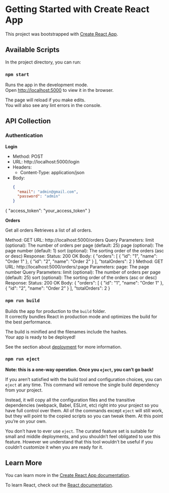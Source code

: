 # Getting Started with Create React App

This project was bootstrapped with [Create React App](https://github.com/facebook/create-react-app).

## Available Scripts

In the project directory, you can run:

### `npm start`

Runs the app in the development mode.\
Open [http://localhost:5000](http://localhost:5000) to view it in the browser.

The page will reload if you make edits.\
You will also see any lint errors in the console.
## API Collection

### Authentication

**Login**
- Method: POST
- URL: http://localhost:5000/login
- Headers:
  - Content-Type: application/json
- Body:
  ```json
  {
    "email": "admin@gmail.com",
    "password": "admin"
  }
{
  "access_token": "your_access_token"
}

**Orders**

Get all orders
Retrieves a list of all orders.

Method: GET
URL: http://localhost:5000/orders
Query Parameters:
limit (optional): The number of orders per page (default: 25)
page (optional): The page number (default: 1)
sort (optional): The sorting order of the orders (asc or desc)
Response:
Status: 200 OK
Body:
{
  "orders": [
    {
      "id": "1",
      "name": "Order 1"
    },
    {
      "id": "2",
      "name": "Order 2"
    }
  ],
  "totalOrders": 2
}
Method: GET
URL: http://localhost:5000/orders/:page
Parameters:
page: The page number
Query Parameters:
limit (optional): The number of orders per page (default: 25)
sort (optional): The sorting order of the orders (asc or desc)
Response:
Status: 200 OK
Body:
{
  "orders": [
    {
      "id": "1",
      "name": "Order 1"
    },
    {
      "id": "2",
      "name": "Order 2"
    }
  ],
  "totalOrders": 2
}

### `npm run build`

Builds the app for production to the `build` folder.\
It correctly bundles React in production mode and optimizes the build for the best performance.

The build is minified and the filenames include the hashes.\
Your app is ready to be deployed!

See the section about [deployment](https://facebook.github.io/create-react-app/docs/deployment) for more information.

### `npm run eject`

**Note: this is a one-way operation. Once you `eject`, you can’t go back!**

If you aren’t satisfied with the build tool and configuration choices, you can `eject` at any time. This command will remove the single build dependency from your project.

Instead, it will copy all the configuration files and the transitive dependencies (webpack, Babel, ESLint, etc) right into your project so you have full control over them. All of the commands except `eject` will still work, but they will point to the copied scripts so you can tweak them. At this point you’re on your own.

You don’t have to ever use `eject`. The curated feature set is suitable for small and middle deployments, and you shouldn’t feel obligated to use this feature. However we understand that this tool wouldn’t be useful if you couldn’t customize it when you are ready for it.

## Learn More

You can learn more in the [Create React App documentation](https://facebook.github.io/create-react-app/docs/getting-started).

To learn React, check out the [React documentation](https://reactjs.org/).

